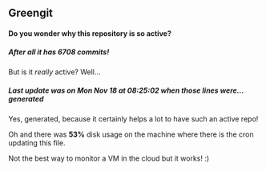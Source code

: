 ## Greengit

#### Do you wonder why this repository is so active?

##### After all it has 6708 commits!

But is it *really* active? Well...

##### Last update was on Mon Nov 18 at 08:25:02 when those lines were... generated

Yes, generated, because it certainly helps a lot to have such an active repo!

Oh and there was **53%** disk usage on the machine
where there is the cron updating this file.

Not the best way to monitor a VM in the cloud but it works! :)

